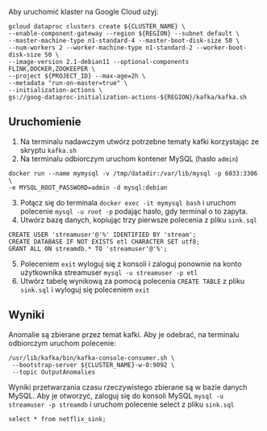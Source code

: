 Aby uruchomić klaster na Google Cloud użyj:
```shell
gcloud dataproc clusters create ${CLUSTER_NAME} \
--enable-component-gateway --region ${REGION} --subnet default \
--master-machine-type n1-standard-4 --master-boot-disk-size 50 \
--num-workers 2 --worker-machine-type n1-standard-2 --worker-boot-disk-size 50 \
--image-version 2.1-debian11 --optional-components FLINK,DOCKER,ZOOKEEPER \
--project ${PROJECT_ID} --max-age=2h \
--metadata "run-on-master=true" \
--initialization-actions \
gs://goog-dataproc-initialization-actions-${REGION}/kafka/kafka.sh
```
## Uruchomienie
1. Na terminalu nadawczym utwórz potrzebne tematy kafki korzystając ze skryptu `kafka.sh`
2. Na terminalu odbiorczym uruchom kontener MySQL (hasło `admin`)
```shell
docker run --name mymysql -v /tmp/datadir:/var/lib/mysql -p 6033:3306 \
-e MYSQL_ROOT_PASSWORD=admin -d mysql:debian
```
3. Połącz się do terminala `docker exec -it mymysql bash` i uruchom polecenie `mysql -u root -p` podając hasło, gdy terminal o to zapyta.
4. Utwórz bazę danych, kopiując trzy pierwsze polecenia z pliku `sink.sql`
```mysql
CREATE USER 'streamuser'@'%' IDENTIFIED BY 'stream';
CREATE DATABASE IF NOT EXISTS etl CHARACTER SET utf8;
GRANT ALL ON streamdb.* TO 'streamuser'@'%';
```
5. Poleceniem `exit` wyloguj się z konsoli i zaloguj ponownie na konto użytkownika streamuser `mysql -u streamuser -p etl`
6. Utwórz tabelę wynikową za pomocą polecenia `CREATE TABLE` z pliku `sink.sql` i wyloguj się poleceniem `exit`


## Wyniki
Anomalie są zbierane przez temat kafki. Aby je odebrać, na terminalu odbiorczym uruchom polecenie:
```shell
/usr/lib/kafka/bin/kafka-console-consumer.sh \
 --bootstrap-server ${CLUSTER_NAME}-w-0:9092 \
 --topic OutputAnomalies
```
Wyniki przetwarzania czasu rzeczywistego zbierane są w bazie danych MySQL.
Aby je otworzyć, zaloguj się do konsoli MySQL `mysql -u streamuser -p streamdb` i uruchom polecenie select z pliku `sink.sql`
```mysql
select * from netflix_sink;
```
